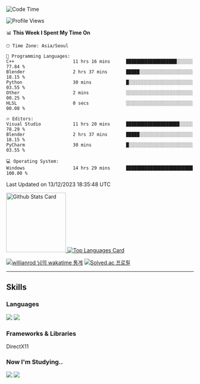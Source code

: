 <!--START_SECTION:waka-->
![Code Time](http://img.shields.io/badge/Code%20Time-761%20hrs%2010%20mins-blue)

![Profile Views](http://img.shields.io/badge/Profile%20Views-0-blue)

📊 **This Week I Spent My Time On** 

```text
🕑︎ Time Zone: Asia/Seoul

💬 Programming Languages: 
C++                      11 hrs 16 mins      ███████████████████░░░░░░   77.84 % 
Blender                  2 hrs 37 mins       █████░░░░░░░░░░░░░░░░░░░░   18.15 % 
Python                   30 mins             █░░░░░░░░░░░░░░░░░░░░░░░░   03.55 % 
Other                    2 mins              ░░░░░░░░░░░░░░░░░░░░░░░░░   00.25 % 
HLSL                     0 secs              ░░░░░░░░░░░░░░░░░░░░░░░░░   00.08 % 

🔥 Editors: 
Visual Studio            11 hrs 20 mins      ████████████████████░░░░░   78.29 % 
Blender                  2 hrs 37 mins       █████░░░░░░░░░░░░░░░░░░░░   18.15 % 
PyCharm                  30 mins             █░░░░░░░░░░░░░░░░░░░░░░░░   03.55 % 

💻 Operating System: 
Windows                  14 hrs 29 mins      █████████████████████████   100.00 % 
```


 Last Updated on 13/12/2023 18:35:48 UTC
<!--END_SECTION:waka-->


<!-- [![Anurag's github stats](https://github-readme-stats.vercel.app/api?username=heosumin518)](https://github.com/anuraghazra/github-readme-stats) -->

<!-- markdownlint-disable MD033 -->
<a href="https://github.com/anuraghazra/github-readme-stats#github-stats-card">
  <img
    src="https://github-readme-stats.vercel.app/api?username=heosumin518&hide_title=true&show_icons=true&include_all_commits=true&count_private=true&hide_border=true&theme=onedark&title_color=5f4b8b&text_color=f0eee9&icon_color=00abc0"
    alt="Github Stats Card"
    height="160"
  />
</a>
<a href="https://github.com/anuraghazra/github-readme-stats#top-languages-card">
  <img
    src="https://github-readme-stats.vercel.app/api/top-langs?username=heosumin518&hide=css,tex&hide_title=true&layout=compact&langs_count=8&hide_border=true&theme=onedark&title_color=5f4b8b&text_color=f0eee9&icon_color=00abc0"
    alt="Top Languages Card"
  />
</a>

[![willianrod 님의 wakatime 통계](https://github-readme-stats.vercel.app/api/wakatime?username=heosumin518&layout=compact&count_private=true)](https://wakatime.com/@heosumin518) [![Solved.ac
프로필](http://mazassumnida.wtf/api/v2/generate_badge?boj=heosumin)](https://solved.ac/heosumin)


---

## Skills

### Languages

<img src="https://img.shields.io/badge/C-A8B9CC?style=flat-square&logo=C&logoColor=white"/> <img src="https://img.shields.io/badge/C++-00599C?style=flat-square&logo=C%2B%2B&logoColor=white"/>

### Frameworks & Libraries

DirectX11

### Now I'm Studying..

<img src="https://img.shields.io/badge/CSharp-239120?style=flat-square&logo=CSharp&logoColor=white"/> <img src="https://img.shields.io/badge/OpenGL-5586A4?style=flat-square&logo=OpenGL&logoColor=white"/>

